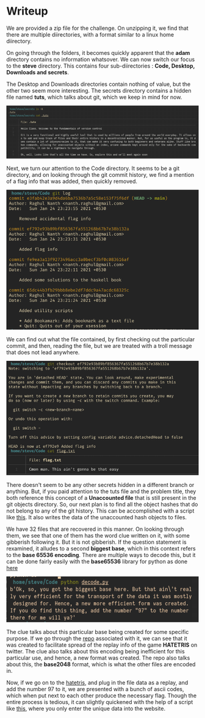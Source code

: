 # Writeup

We are provided a zip file for the challenge. On unzipping it, we find that there are multiple diirectories, with a format similar to a linux home diirectory.

On going through the folders, it becomes quickly apparent that the **adam** directory contains no information whatsover. We can now switch our focus to the **steve** directory. This contains four sub-diirectories : **Code, Desktop, Downloads and secrets**.

The Desktop and Downloads directories contain nothing of value, but the other two seem more interesting. The secrets directory contains a hidden file named **tuts**, which talks about git, which we keep in mind for now.

![tuts photo](includes/Photos/tuts.png)

Next, we turn our attention to the Code directory. It seems to be a git directory, and on looking through the git commit history, we find a mention of a flag info that was added, then quickly removed. 

![git log](includes/Photos/log.png)

We can find out what the file contained, by first checking out the particular commit, and then, reading the file, but we are treated with a troll message that does not lead anywhere. 

![troll photo](includes/Photos/flag.png)

There doesn't seem to be any other secrets hidden in a different branch or anything. But, if you paid attention to the tuts file and the problem title, they both reference this concept of a **Unaccounted file** that is still present in the git objects directory. So, our next plan is to find all the object hashes that do not belong to any of the git history. This can be accomplished with a script like [this](includes/solve.py). It also writes the data of the unaccounted hash objects to files. 

We have 32 files that are recovered in this manner. On looking through them, we see that one of them has the word clue written on it, with some gibberish following it. But it is not gibberish. If the question statement is rexamined, it alludes to a second **biggest base**, which in this context refers to the **base 65536 encoding**. There are multiple ways to decode this, but it can be done fairly easily with the **base65536** library for python as done [here](includes/decode.py)

![decode result](includes/Photos/decode.png)

The clue talks about this particular base being created for some specific purpose. If we go through the [repo](https://github.com/qntm/base65536/) associated with it, we can see that it was created to facilitate spread of the replay info of the game **HATETRIS** on twitter. The clue also talks about this encoding being inefficient for this particular use, and hence, a new format was created. The repo also talks about this, the **base2048** format, which is what the other files are encoded in.

Now, if we go on to the [hatetris](http://qntm.org/files/hatetris/hatetris.html), and  plug in the file data as a replay, and add the number 97 to it, we are presented with a bunch of ascii codes, which when put next to each other produce the necessary flag. Though the entire process is tedious, it can slightly quickened with the help of a script like [this](includes/reduce.py), where you only enter the unique data into the website.

